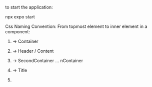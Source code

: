 to start the application:

npx expo start


Css Naming Convention:
From topmost element to inner element in a component:
1. <View> -> Container
2. <View> -> Header / Content
3. <View> -> SecondContainer ... nContainer

1. <Text> -> Title
2. 
